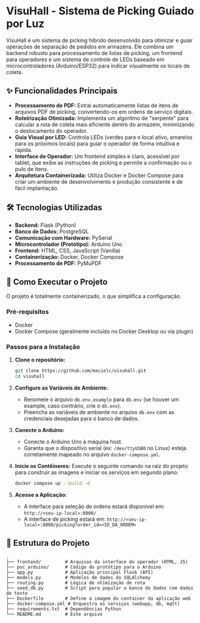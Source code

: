 # VisuHall - Sistema de Picking Guiado por Luz

VisuHall é um sistema de picking híbrido desenvolvido para otimizar e guiar operações de separação de pedidos em armazéns. Ele combina um backend robusto para processamento de listas de picking, um frontend para operadores e um sistema de controle de LEDs baseado em microcontroladores (Arduino/ESP32) para indicar visualmente os locais de coleta.

## ✨ Funcionalidades Principais

- **Processamento de PDF:** Extrai automaticamente listas de itens de arquivos PDF de picking, convertendo-os em ordens de serviço digitais.
- **Roteirização Otimizada:** Implementa um algoritmo de "serpente" para calcular a rota de coleta mais eficiente dentro do armazém, minimizando o deslocamento do operador.
- **Guia Visual por LED:** Controla LEDs (verdes para o local ativo, amarelos para os próximos locais) para guiar o operador de forma intuitiva e rápida.
- **Interface de Operador:** Um frontend simples e claro, acessível por tablet, que exibe as instruções de picking e permite a confirmação ou o pulo de itens.
- **Arquitetura Containerizada:** Utiliza Docker e Docker Compose para criar um ambiente de desenvolvimento e produção consistente e de fácil implantação.

## 🛠️ Tecnologias Utilizadas

- **Backend:** Flask (Python)
- **Banco de Dados:** PostgreSQL
- **Comunicação com Hardware:** PySerial
- **Microcontrolador (Protótipo):** Arduino Uno
- **Frontend:** HTML, CSS, JavaScript (Vanilla)
- **Containerização:** Docker, Docker Compose
- **Processamento de PDF:** PyMuPDF

## 🚀 Como Executar o Projeto

O projeto é totalmente containerizado, o que simplifica a configuração.

### Pré-requisitos
- Docker
- Docker Compose (geralmente incluído no Docker Desktop ou via plugin)

### Passos para a Instalação

1.  **Clone o repositório:**
    ```bash
    git clone https://github.com/macielc/visuhall.git
    cd visuhall
    ```

2.  **Configure as Variáveis de Ambiente:**
    - Renomeie o arquivo `db.env.example` para `db.env` (se houver um example, caso contrário, crie o `db.env`).
    - Preencha as variáveis de ambiente no arquivo `db.env` com as credenciais desejadas para o banco de dados.

3.  **Conecte o Arduino:**
    - Conecte o Arduino Uno à máquina host.
    - Garanta que o dispositivo serial (ex: `/dev/ttyUSB0` no Linux) esteja corretamente mapeado no arquivo `docker-compose.yml`.

4.  **Inicie os Contêineres:**
    Execute o seguinte comando na raiz do projeto para construir as imagens e iniciar os serviços em segundo plano:
    ```bash
    docker compose up --build -d
    ```

5.  **Acesse a Aplicação:**
    - A interface para seleção de ordens estará disponível em: `http://<seu-ip-local>:8000/`
    - A interface de picking estará em: `http://<seu-ip-local>:8000/picking?order_id=<ID_DA_ORDEM>`

## 📁 Estrutura do Projeto

```
.
├── frontend/         # Arquivos da interface do operador (HTML, JS)
├── poc_arduino/      # Código do protótipo para o Arduino
├── app.py            # Aplicação principal Flask (API)
├── models.py         # Modelos de dados do SQLAlchemy
├── routing.py        # Lógica de otimização de rota
├── seed_db.py        # Script para popular o banco de dados com dados de teste
├── Dockerfile        # Define a imagem do container da aplicação web
├── docker-compose.yml # Orquestra os serviços (webapp, db, mqtt)
├── requirements.txt  # Dependências Python
└── README.md         # Este arquivo
``` 